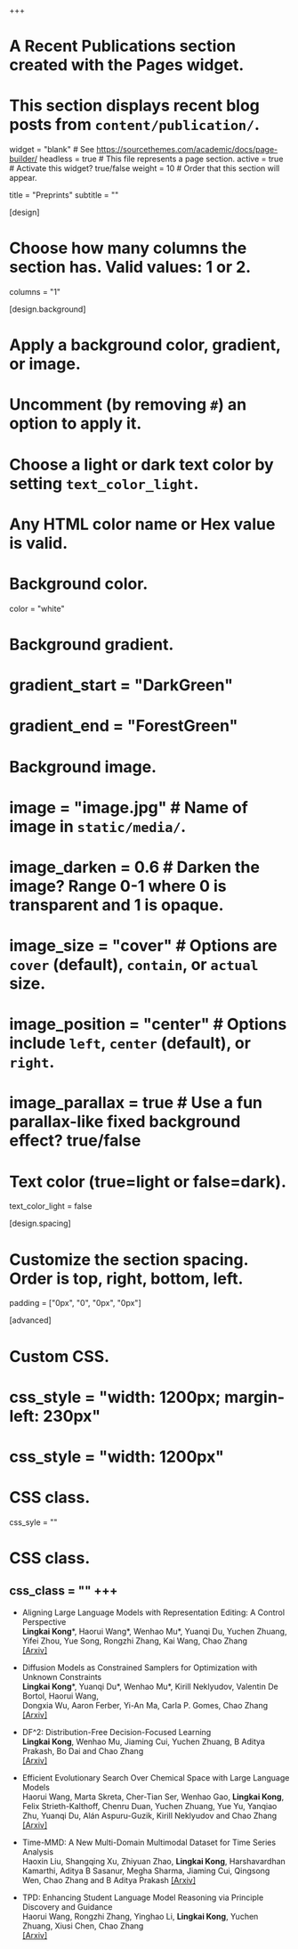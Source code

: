 +++
# A Recent Publications section created with the Pages widget.
# This section displays recent blog posts from `content/publication/`.

widget = "blank"  # See https://sourcethemes.com/academic/docs/page-builder/
headless = true  # This file represents a page section.
active = true  # Activate this widget? true/false
weight = 10  # Order that this section will appear.

title = "Preprints"
subtitle = ""

[design]
  # Choose how many columns the section has. Valid values: 1 or 2.
  columns = "1"

[design.background]
  # Apply a background color, gradient, or image.
  #   Uncomment (by removing `#`) an option to apply it.
  #   Choose a light or dark text color by setting `text_color_light`.
  #   Any HTML color name or Hex value is valid.

  # Background color.
  color = "white"
  
  # Background gradient.
  # gradient_start = "DarkGreen"
  # gradient_end = "ForestGreen"
  
  # Background image.
  # image = "image.jpg"  # Name of image in `static/media/`.
  # image_darken = 0.6  # Darken the image? Range 0-1 where 0 is transparent and 1 is opaque.
  # image_size = "cover"  #  Options are `cover` (default), `contain`, or `actual` size.
  # image_position = "center"  # Options include `left`, `center` (default), or `right`.
  # image_parallax = true  # Use a fun parallax-like fixed background effect? true/false
  
  # Text color (true=light or false=dark).
  text_color_light = false

[design.spacing]
  # Customize the section spacing. Order is top, right, bottom, left.
  padding = ["0px", "0", "0px", "0px"]

[advanced]
 # Custom CSS. 
 # css_style = "width: 1200px; margin-left: 230px"
 # css_style = "width: 1200px"
 # CSS class.
 css_syle = ""
 # CSS class.
 css_class = ""
+++
---
- Aligning Large Language Models with Representation Editing: A Control Perspective <br>
**Lingkai Kong**\*, Haorui Wang\*, Wenhao Mu\*, Yuanqi Du, Yuchen Zhuang, Yifei Zhou, Yue Song, Rongzhi Zhang, Kai Wang, Chao Zhang <br>
[[Arxiv]](https://arxiv.org/abs/2406.05954)

- Diffusion Models as Constrained Samplers for Optimization with Unknown Constraints <br>
**Lingkai Kong**\*, Yuanqi Du\*, Wenhao Mu\*, Kirill Neklyudov, Valentin De Bortol, Haorui Wang, <br> Dongxia Wu, Aaron Ferber, Yi-An Ma, Carla P. Gomes, Chao Zhang <br>
[[Arxiv]](https://arxiv.org/abs/2402.18012)


- DF^2: Distribution-Free Decision-Focused Learning <br>
**Lingkai Kong**, Wenhao Mu, Jiaming Cui, Yuchen Zhuang, B Aditya Prakash, Bo Dai and Chao Zhang <br>
[[Arxiv]](https://arxiv.org/abs/2308.05889)

- Efficient Evolutionary Search Over Chemical Space with Large Language Models <br>
Haorui Wang, Marta Skreta, Cher-Tian Ser, Wenhao Gao, **Lingkai Kong**, Felix Strieth-Kalthoff, Chenru Duan, Yuchen Zhuang, Yue Yu, Yanqiao Zhu, Yuanqi Du, Alán Aspuru-Guzik, Kirill Neklyudov and Chao Zhang <br>
[[Arxiv]](https://arxiv.org/abs/2406.16976)


- Time-MMD: A New Multi-Domain Multimodal Dataset for Time Series Analysis <br>
Haoxin Liu, Shangqing Xu, Zhiyuan Zhao, **Lingkai Kong**, Harshavardhan Kamarthi, Aditya B Sasanur, Megha Sharma, Jiaming Cui, Qingsong Wen, Chao Zhang and B Aditya Prakash
[[Arxiv]](https://arxiv.org/abs/2406.08627)

- TPD: Enhancing Student Language Model Reasoning via Principle Discovery and Guidance <br>
Haorui Wang, Rongzhi Zhang, Yinghao Li, **Lingkai Kong**, Yuchen Zhuang, Xiusi Chen, Chao Zhang <br>
[[Arxiv]](https://arxiv.org/abs/2401.13849)



